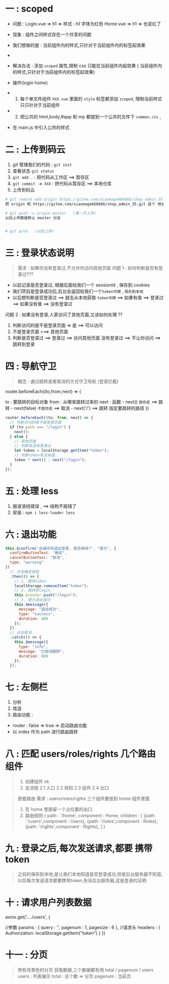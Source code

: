 # 一 : scoped

- 问题 : Login.vue => h1 => 样式 : h1 字体为红色
  Home.vue => h1 => 也变红了
- 现象 : 组件之间样式存在一个共享的问题
- 我们想做的是 : 当前组件内的样式,只针对于当前组件内的标签起效果
- <!-- Add "scoped" attribute to limit CSS to this component only -->
- 解决办法 : 添加 `scoped` 属性,限制 css 只能在当前组件内起效果 ( 当前组件内的样式,只针对于当前组件内的标签起效果)

- 操作(login home)
- 1. 每个单文件组件 `XXX.vue` 里面的 `style` 标签都添加 `scoped`, 限制当前样式只只针对于当前组件
- 2. 把公共的 html,body,#app 和 mp 都提到一个公共的文件下 `common.css` ,
- 在 main.js 中引入公共的样式

# 二 : 上传到码云

1. git 管理我们的代码 : `git init`
2. 查看状态 `git status`
3. `git add .` : 把代码从工作区 ==> 暂存区
4. `git commit -m XXX` : 把代码从暂存区 ==> 本地仓库
5. 上传到码云

```bash
# git remote add origin https://gitee.com/xiaomage666666/shop_admin_35.git
把 origin 和 https://gitee.com/xiaomage666666/shop_admin_35.git 这个 地址关联起来 ,以后我们就可以直接操作origin

# git push -u origin master   (第一次上传)
以后上传都是默认 master 分支


# git push   (以后上传)

```

# 三 : 登录状态说明

> 需求 : 如果你没有登录过,不允许你访问其他页面
> 问题 1 : 如何判断是否有登录过???

- 以前记录是否登录过, 根据后面给我们一个 sessionId , 保存到 cookies
- 我们项目是登录成功后,后台会返回给我们一个`token令牌` , `保存到本地`
- 以后想判断是否登录过 ==> 就去从本地获取 `token令牌` ==> 如果有值 ==> 登录过
  ==> 如果没有值 ==> 没有登录过

问题 2 : 如果没有登录,人家访问了其他页面,又该如何处理 ??

1.  判断访问的是不是登录页面 => 是 ==> 可以访问
2.  不是登录页面 ===> 其他页面
3.  判断是否登录过 ==> 登录过 ==> 访问其他页面
    没有登录过 ==> 不让你访问 ==> 跳转到登录

# 四 : 导航守卫
> 概念 : 通过跳转或者取消的方式守卫导航 (登录拦截)

router.beforeEach((to,from,next) => {

to : 要跳转的目标对象
from : 从哪来跳转过来的
next : 函数 - next() `放你走` ==> 跳转 - next(false) `不放你走` ==> 取消 - next('/') ==> 跳转 指定要跳转的路径
})

```js
router.beforeEach((to, from, next) => {
  // 判断访问的是不是登录页面
  if (to.path === "/login") {
    next();
  } else {
    // 其他页面
    // 判断有没有登录过
    let token = localStorage.getItem("token");
    // 判断token有没有值
    token ? next() : next("/login");
  }
});
```

# 五 : 处理 less

1. 报波浪线错误 , <style lang='less'></style> ==> 结构不报错了
2. 安装 : `npm i less-loader less`

# 六 : 退出功能

```js
this.$confirm("此操作将退出登录, 是否继续?", "提示", {
  confirmButtonText: "确定",
  cancelButtonText: "取消",
  type: "warning"
})
  // 点击确定按钮
  .then(() => {
    // 1. 删除token
    localStorage.removeItem("token");
    // 2. 跳转到login
    this.$router.push("/login");
    // 3. 提示退出成功
    this.$message({
      message: "退出成功",
      type: "success",
      duration: 800
    });
  })
  // 点击取消
  .catch(() => {
    this.$message({
      type: "info",
      message: "已取消删除",
      duration: 800
    });
  });
```

# 七 : 左侧栏

1. 分析
2. 改造
3. 路由功能 :

- router : false => true => 启动路由功能
- 以 index 作为 path 进行路由跳转

# 八 : 匹配 users/roles/rights 几个路由组件

> 1. 创建组件 ok
> 2. 走流程
>    2.1 入口
>    2.2 规则
>    2.3 组件
>    2.4 出口

> 嵌套路由
> 需求 : users/roles/rights 三个组件要放到 home 组件里面
>
> 1. 在 home 里面留一个占位置的出口
>    <router-view></router-view>
> 2. 路由规则
>    {
    path : '/home',
    component : Home,
    children : [
      {path :'/users',component : Users},
      {path :'/roles',component : Roles},
      {path :'/rights',component : Rights},
    ]
  }

# 九 : 登录之后,每次发送请求,都要 携带token
> 之前的保存到本地,是让我们本地知道是否登录成功,但是后台服务器不知道,
> 以后每次发送请求都要携带token,告诉后台服务器,这是登录的证明

# 十 : 请求用户列表数据
axios.get('..../users', {

   //参数
    params : {
      query : '',
      pagenum : 1,
      pagesize : 6
    },
    //请求头
    headers : {
      Authorization: localStorage.getItem("token")
    }
})

# 十一 : 分页
> 带有背景色的分页
> 获取数据,三个数据都有用  total / pagenum / users
> users : 列表展示
> total : 总个数 => 分页
> pagenum : 当前页


